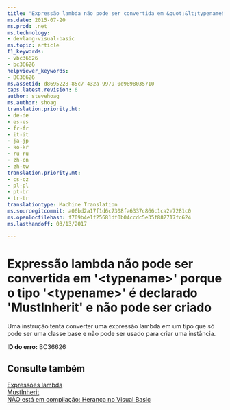 ```yaml
---
title: "Expressão lambda não pode ser convertida em &quot;&lt;typename&gt;&quot; porque o tipo &quot;&lt;typename&gt;&quot; é declarado &quot;MustInherit&quot; e não pode ser criado | Documentos do Microsoft"
ms.date: 2015-07-20
ms.prod: .net
ms.technology:
- devlang-visual-basic
ms.topic: article
f1_keywords:
- vbc36626
- bc36626
helpviewer_keywords:
- BC36626
ms.assetid: d8695228-85c7-432a-9979-0d9898035710
caps.latest.revision: 6
author: stevehoag
ms.author: shoag
translation.priority.ht:
- de-de
- es-es
- fr-fr
- it-it
- ja-jp
- ko-kr
- ru-ru
- zh-cn
- zh-tw
translation.priority.mt:
- cs-cz
- pl-pl
- pt-br
- tr-tr
translationtype: Machine Translation
ms.sourcegitcommit: a06bd2a17f1d6c7308fa6337c866c1ca2e7281c0
ms.openlocfilehash: f709b4e1f25681df0b04ccdc5e35f882717fc624
ms.lasthandoff: 03/13/2017

---
```

# <a name="lambda-expression-cannot-be-converted-to-39lttypenamegt39-because-type-39lttypenamegt39-is-declared-39mustinherit39-and-cannot-be-created"></a>Expressão lambda não pode ser convertida em '&lt;typename&gt;' porque o tipo '&lt;typename&gt;' é declarado 'MustInherit' e não pode ser criado
Uma instrução tenta converter uma expressão lambda em um tipo que só pode ser uma classe base e não pode ser usado para criar uma instância.  
  
 **ID do erro:** BC36626  
  
## <a name="see-also"></a>Consulte também  
 [Expressões lambda](../../visual-basic/programming-guide/language-features/procedures/lambda-expressions.md)   
 [MustInherit](../../visual-basic/language-reference/modifiers/mustinherit.md)   
 [NÃO está em compilação: Herança no Visual Basic](http://msdn.microsoft.com/en-us/e5e6e240-ed31-4657-820c-079b7c79313c)
